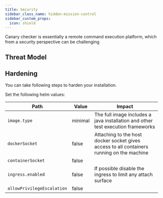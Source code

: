 ```yaml
---
title: Security
sidebar_class_name: hidden-mission-control
sidebar_custom_props:
  icon: shield
---
```


Canary checker is essentially a remote command execution platform, which from a security perspective can be challenging

## Threat Model

## Hardening

You can take following steps to harden your installation.

Set the following helm values:

| Path                       | Value   | Impact                                                                                    |
| -------------------------- | ------- | ----------------------------------------------------------------------------------------- |
| `image.type`               | minimal | The full image includes a java installation and other test execution frameworks           |
| `dockerSocket`             | false   | Attaching to the host docker socket gives access to all containers running on the machine |
| `containerSocket`          | false   |                                                                                           |
| `ingress.enabled`          | false   | If possible disable the ingress to limit any attach surface                               |
| `allowPrivilegeEscalation` | false   |                                                                                           |
